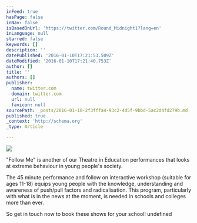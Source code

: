 ```yaml
---
inFeed: true
hasPage: false
inNav: false
isBasedOnUrl: 'https://twitter.com/Round_Midnight1?lang=en'
inLanguage: null
starred: false
keywords: []
description: ''
datePublished: '2016-01-10T17:21:53.509Z'
dateModified: '2016-01-10T17:21:40.753Z'
author: []
title: ''
authors: []
publisher:
  name: twitter.com
  domain: twitter.com
  url: null
  favicon: null
sourcePath: _posts/2016-01-10-2f3fffa4-93c2-4d5f-9bbd-5ac2d4fd279b.md
published: true
_context: 'http://schema.org'
_type: Article

---
```

![](https://pbs.twimg.com/media/CYHiJArWAAAQynJ.jpg:large)

"Follow Me" is another of our Theatre in Education performances that looks at extreme behaviour in young people's society. 

The 45 minute performance and follow on interactive workshop (suitable for ages 11-18) equips young people with the knowledge, understanding and awareness of push/pull factors and radicalisation. This program, particularly with what is in the news at the moment, is needed in schools and colleges more than ever.

So get in touch now to book these shows for your school!
undefined